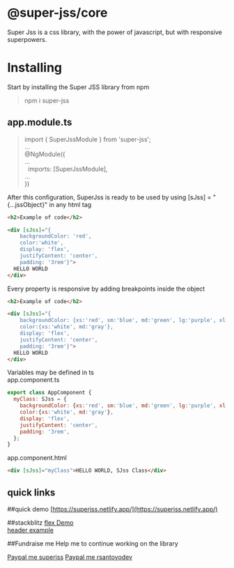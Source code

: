 # @super-jss/core

Super Jss is a css library, with the power of javascript, but with responsive superpowers.


# Installing
Start by installing the Super JSS library from npm
> npm i super-jss

## app.module.ts
 > import { SuperJssModule } from 'super-jss';<br />
 > ...<br />
> @NgModule({</br>
> ...</br>
 &nbsp; imports: [SuperJssModule], </br>
> ...</br>
 > })
>
After this configuration, SuperJss is ready to be used by using [sJss] = "{...jssObject}" in any html tag 

```html
<h2>Example of code</h2>

<div [sJss]="{
    backgroundColor: 'red', 
    color:'white', 
    display: 'flex',
    justifyContent: 'center', 
    padding: '3rem'}">
  HELLO WORLD
</div>
```

Every property is responsive by adding breakpoints inside the object

```html
<h2>Example of code</h2>

<div [sJss]="{
    backgroundColor: {xs:'red', sm:'blue', md:'green', lg:'purple', xl:'orange'}, 
    color:{xs:'white', md:'gray'}, 
    display: 'flex',
    justifyContent: 'center', 
    padding: '3rem'}">
  HELLO WORLD
</div>
```

Variables may be defined in ts</br>
app.component.ts
```js
export class AppComponent {
  myClass: SJss = {
    backgroundColor: {xs:'red', sm:'blue', md:'green', lg:'purple', xl:'orange'},
    color:{xs:'white', md:'gray'},
    display: 'flex',
    justifyContent: 'center',
    padding: '3rem',
  };
}
```
app.component.html
```html
<div [sJss]="myClass">HELLO WORLD, SJss Class</div>
```

## quick links
##quick demo
[https://superjss.netlify.app/](https://superjss.netlify.app/)

##stackblitz
[flex Demo](https://stackblitz.com/edit/angular-ivy-vewzoz?file=src%2Fapp%2Fapp.component.html)
</br>
[header example](https://stackblitz.com/edit/angular-ivy-vewzoz?file=src%2Fapp%2Fapp.component.html)

##Fundraise me
Help me to continue working on the library

[Paypal me superjss](https://www.paypal.com/paypalme/superjss)
[Paypal me rsantoyodev](https://www.paypal.com/paypalme/rsantoyodev)



<!---
## Build

Run `ng build super-jss` to build the project. The build artifacts will be stored in the `dist/` directory.

## Publishing

After building your library with `ng build super-jss`, go to the dist folder `cd dist/super-jss` and run `npm publish`.

## Running unit tests

Run `ng test super-jss` to execute the unit tests via [Karma](https://karma-runner.github.io).

## Further help

To get more help on the Angular CLI use `ng help` or go check out the [Angular CLI Overview and Command Reference](https://angular.io/cli) page.

-->
